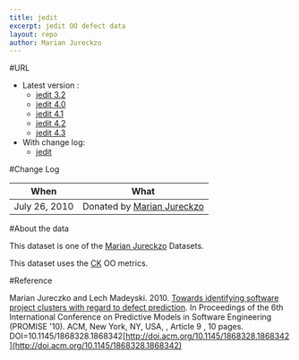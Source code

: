 ```yaml
---
title: jedit
excerpt: jedit OO defect data
layout: repo
author: Marian Jureckzo
---
```



#URL

  * Latest version :
    * [jedit 3.2](https://terapromise.csc.ncsu.edu:8443/svn/repo/defect/ck/jedit/jedit-3.2.csv)
    * [jedit 4.0](https://terapromise.csc.ncsu.edu:8443/svn/repo/defect/ck/jedit/jedit-4.0.csv)
    * [jedit 4.1](https://terapromise.csc.ncsu.edu:8443/svn/repo/defect/ck/jedit/jedit-4.1.csv)
    * [jedit 4.2](https://terapromise.csc.ncsu.edu:8443/svn/repo/defect/ck/jedit/jedit-4.2.csv)
    * [jedit 4.3](https://terapromise.csc.ncsu.edu:8443/svn/repo/defect/ck/jedit/jedit-4.3.csv)
  * With change log:
    * [jedit](https://terapromise.csc.ncsu.edu:8443/svn/repo/defect/ck/jedit/)

#Change Log

When | What
---- | ----
July 26, 2010 | Donated by [Marian Jureckzo](MarianJureczko)

#About the data

This dataset is one of the [Marian Jureckzo](MarianJureczko) Datasets.

This dataset uses the [CK](/repo/defect/ck) OO metrics.

#Reference

Marian Jureczko and Lech Madeyski. 2010. [Towards identifying software project clusters with regard to defect prediction](http://dl.acm.org/citation.cfm?id=1868328.1868342&coll=DL&dl=GUIDE&CFID=96280125&CFTOKEN=47274353). In
Proceedings of the 6th International Conference on Predictive
Models in Software Engineering (PROMISE '10). ACM, New York,
NY, USA, , Article 9 , 10 pages. DOI=10.1145/1868328.1868342[http://doi.acm.org/10.1145/1868328.1868342](http://doi.acm.org/10.1145/1868328.1868342)